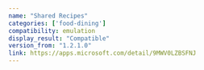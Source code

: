 ```yaml
---
name: "Shared Recipes"
categories: ['food-dining']
compatibility: emulation
display_result: "Compatible"
version_from: "1.2.1.0"
link: https://apps.microsoft.com/detail/9MWV0LZBSFNJ
---
```

